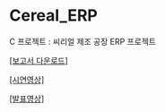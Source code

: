 # Cereal_ERP
C 프로젝트 : 씨리얼 제조 공장 ERP 프로젝트

[[보고서 다운로드]](https://github.com/AellimSun/Cereal_ERP/blob/master/%ED%8C%8C%EB%A7%9B%EC%B2%B5%EC%8A%A4%20%ED%94%84%EB%A1%9C%EC%A0%9D%ED%8A%B8%20%EB%B3%B4%EA%B3%A0%EC%84%9C.hwp)

[[시연영상]](https://www.youtube.com/watch?v=JrYfB3pXwXs)

[[발표영상]](https://www.youtube.com/watch?v=g2oniPQ3zrQ)
